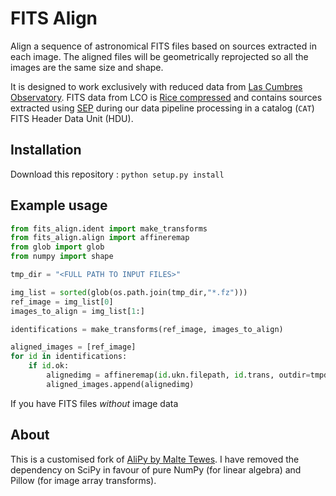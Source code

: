 # FITS Align

Align a sequence of astronomical FITS files based on sources extracted in each image. The aligned files will be geometrically reprojected so all the images are the same size and shape.

It is designed to work exclusively with reduced data from [Las Cumbres Observatory](https://lco.global). FITS data from LCO is [Rice compressed](https://heasarc.gsfc.nasa.gov/fitsio/fpack/) and contains sources extracted using [SEP](https://sep.readthedocs.io/en/v1.0.x/) during our data pipeline processing in a catalog (`CAT`) FITS Header Data Unit (HDU).

## Installation

Download this repository :
`python setup.py install`

## Example usage

```python
from fits_align.ident import make_transforms
from fits_align.align import affineremap
from glob import glob
from numpy import shape

tmp_dir = "<FULL PATH TO INPUT FILES>"

img_list = sorted(glob(os.path.join(tmp_dir,"*.fz")))
ref_image = img_list[0]
images_to_align = img_list[1:]

identifications = make_transforms(ref_image, images_to_align)

aligned_images = [ref_image]
for id in identifications:
    if id.ok:
        alignedimg = affineremap(id.ukn.filepath, id.trans, outdir=tmpdir)
        aligned_images.append(alignedimg)
```

If you have FITS files *without* image data

## About

This is a customised fork of [AliPy by Malte Tewes](http://obswww.unige.ch/~tewes/alipy/). I have removed the dependency on SciPy in favour of pure NumPy (for linear algebra) and Pillow (for image array transforms).
